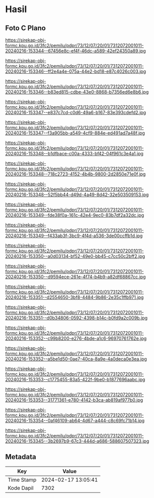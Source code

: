 # Hasil

## Foto C Plano

https://sirekap-obj-formc.kpu.go.id/3fc2/pemilu/pdpr/73/12/07/20/01/7312072001011-20240216-153344--67456e8c-ef4f-46dc-a589-42ef24350a89.jpg

https://sirekap-obj-formc.kpu.go.id/3fc2/pemilu/pdpr/73/12/07/20/01/7312072001011-20240216-153346--ff2e4a4e-075a-44e2-bd18-e87c4026c003.jpg

https://sirekap-obj-formc.kpu.go.id/3fc2/pemilu/pdpr/73/12/07/20/01/7312072001011-20240216-153346--b83ed815-cdbe-43e0-8868-b7356ed6e8b6.jpg

https://sirekap-obj-formc.kpu.go.id/3fc2/pemilu/pdpr/73/12/07/20/01/7312072001011-20240216-153347--e837c7cd-c0d6-49a6-b167-83e393cdefd2.jpg

https://sirekap-obj-formc.kpu.go.id/3fc2/pemilu/pdpr/73/12/07/20/01/7312072001011-20240216-153347--f3a905bb-a549-4cf9-884e-ed491ad7a48f.jpg

https://sirekap-obj-formc.kpu.go.id/3fc2/pemilu/pdpr/73/12/07/20/01/7312072001011-20240216-153348--b1dfbace-c00a-4333-bf42-04f961c3e4a1.jpg

https://sirekap-obj-formc.kpu.go.id/3fc2/pemilu/pdpr/73/12/07/20/01/7312072001011-20240216-153348--718c2723-4152-4b4b-9800-2d2850e71e0f.jpg

https://sirekap-obj-formc.kpu.go.id/3fc2/pemilu/pdpr/73/12/07/20/01/7312072001011-20240216-153348--52f5bb44-d49d-4a49-8d42-32e503509153.jpg

https://sirekap-obj-formc.kpu.go.id/3fc2/pemilu/pdpr/73/12/07/20/01/7312072001011-20240216-153349--fde38f0a-161c-42e4-9ec0-83b7df2a32dc.jpg

https://sirekap-obj-formc.kpu.go.id/3fc2/pemilu/pdpr/73/12/07/20/01/7312072001011-20240216-153349--f433ab3f-3bc9-4f4d-a536-3de00ccffb1d.jpg

https://sirekap-obj-formc.kpu.go.id/3fc2/pemilu/pdpr/73/12/07/20/01/7312072001011-20240216-153350--a0d03134-bf52-49e0-bb45-c7cc50c2bff2.jpg

https://sirekap-obj-formc.kpu.go.id/3fc2/pemilu/pdpr/73/12/07/20/01/7312072001011-20240216-153350--d9594ece-261e-4f74-b4b9-a82df68867cc.jpg

https://sirekap-obj-formc.kpu.go.id/3fc2/pemilu/pdpr/73/12/07/20/01/7312072001011-20240216-153351--d2554650-3bf8-4484-9b86-2e35c1ffb971.jpg

https://sirekap-obj-formc.kpu.go.id/3fc2/pemilu/pdpr/73/12/07/20/01/7312072001011-20240216-153351--d0b34806-0592-4398-b14c-b0fd9a2c009b.jpg

https://sirekap-obj-formc.kpu.go.id/3fc2/pemilu/pdpr/73/12/07/20/01/7312072001011-20240216-153352--c99b8200-e276-4bde-a1c6-96970761762e.jpg

https://sirekap-obj-formc.kpu.go.id/3fc2/pemilu/pdpr/73/12/07/20/01/7312072001011-20240216-153352--a5be1d50-0ae7-40ca-8a9e-4a0deca0e3ea.jpg

https://sirekap-obj-formc.kpu.go.id/3fc2/pemilu/pdpr/73/12/07/20/01/7312072001011-20240216-153353--c1775455-83a5-422f-9be0-b1877696aabc.jpg

https://sirekap-obj-formc.kpu.go.id/3fc2/pemilu/pdpr/73/12/07/20/01/7312072001011-20240216-153353--31771361-e780-4142-b3ca-ab819af977b0.jpg

https://sirekap-obj-formc.kpu.go.id/3fc2/pemilu/pdpr/73/12/07/20/01/7312072001011-20240216-153354--0af46109-ab64-4d67-a444-c8c69fc71b14.jpg

https://sirekap-obj-formc.kpu.go.id/3fc2/pemilu/pdpr/73/12/07/20/01/7312072001011-20240216-153345--3b2697b9-67c3-444d-a686-588607507323.jpg


## Metadata

| Key        | Value               |
| ---------- | ------------------- |
| Time Stamp | 2024-02-17 13:05:41 |
| Kode Dapil | 7302                |



